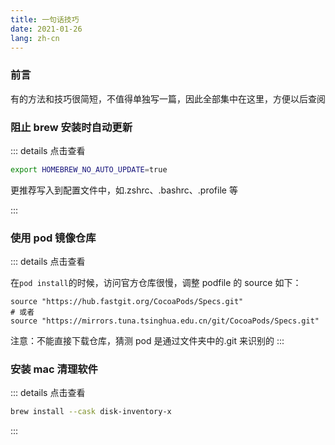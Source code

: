 ```yaml
---
title: 一句话技巧
date: 2021-01-26
lang: zh-cn
---
```


### 前言

有的方法和技巧很简短，不值得单独写一篇，因此全部集中在这里，方便以后查阅

<!-- more -->

### 阻止 brew 安装时自动更新

::: details 点击查看

```bash
export HOMEBREW_NO_AUTO_UPDATE=true
```

更推荐写入到配置文件中，如.zshrc、.bashrc、.profile 等

:::

### 使用 pod 镜像仓库

::: details 点击查看

在`pod install`的时候，访问官方仓库很慢，调整 podfile 的 source 如下：

```
source "https://hub.fastgit.org/CocoaPods/Specs.git"
# 或者
source "https://mirrors.tuna.tsinghua.edu.cn/git/CocoaPods/Specs.git"
```

注意：不能直接下载仓库，猜测 pod 是通过文件夹中的.git 来识别的
:::

### 安装 mac 清理软件

::: details 点击查看

```bash
brew install --cask disk-inventory-x
```

:::
